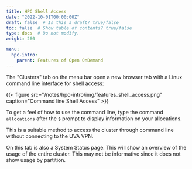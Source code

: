 ```yaml
---
title: HPC Shell Access
date: "2022-10-01T00:00:00Z"
draft: false  # Is this a draft? true/false
toc: false  # Show table of contents? true/false
type: docs  # Do not modify.
weight: 260

menu:
  hpc-intro:
    parent: Features of Open OnDemand
---
```


The "Clusters" tab on the menu bar open a new browser tab with a Linux command line interface for shell access:

{{< figure src="/notes/hpc-intro/img/features_shell_access.png" caption="Command line Shell Access" >}}

To get a feel of how to use the command line, type the command `allocations` after the `$` prompt to display information on your allocations.

This is a suitable method to access the cluster through command line without connecting to the UVA VPN.

On this tab is also a System Status page. This will show an overview of the usage of the entire cluster. This may not be informative since it does not show usage by partition.
